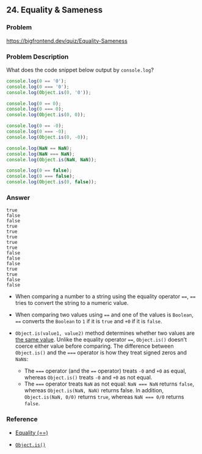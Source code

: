 ## 24. Equality & Sameness

### Problem

https://bigfrontend.dev/quiz/Equality-Sameness

### Problem Description

What does the code snippet below output by `console.log`?

```js
console.log(0 == '0');
console.log(0 === '0');
console.log(Object.is(0, '0'));

console.log(0 == 0);
console.log(0 === 0);
console.log(Object.is(0, 0));

console.log(0 == -0);
console.log(0 === -0);
console.log(Object.is(0, -0));

console.log(NaN == NaN);
console.log(NaN === NaN);
console.log(Object.is(NaN, NaN));

console.log(0 == false);
console.log(0 === false);
console.log(Object.is(0, false));
```

### Answer

```
true
false
false
true
true
true
true
true
false
false
false
true
true
false
false
```

- When comparing a number to a string using the equality operator `==`, `==` tries to convert the string to a numeric value.

- When comparing two values using `==` and one of the values is `Boolean`, `==` converts the `Boolean` to `1` if it is `true` and `+0` if it is `false`.

- `Object.is(value1, value2)` method determines whether two values are [the same value](https://developer.mozilla.org/en-US/docs/Web/JavaScript/Equality_comparisons_and_sameness). Unlike the equality operator `==`, `Object.is()` doesn't coerce either value before comparing. The difference between `Object.is()` and the `===` operator is how they treat signed zeros and `NaN`s:
  - The `===` operator (and the `==` operator) treats `-0` and `+0` as equal, whereas `Object.is()` treats `-0` and `+0` as not equal.
  - The `===` operator treats `NaN` as not equal: `NaN === NaN` returns `false`, whereas `Object.is(NaN, NaN)` returns false. In addition, `Object.is(NaN, 0/0)` returns `true`, whereas
    `NaN === 0/0` returns `false`.

### Reference

- [Equality (==)](https://developer.mozilla.org/en-US/docs/Web/JavaScript/Reference/Operators/Equality)

- [`Object.is()`](https://developer.mozilla.org/en-US/docs/Web/JavaScript/Reference/Global_Objects/Object/is)
